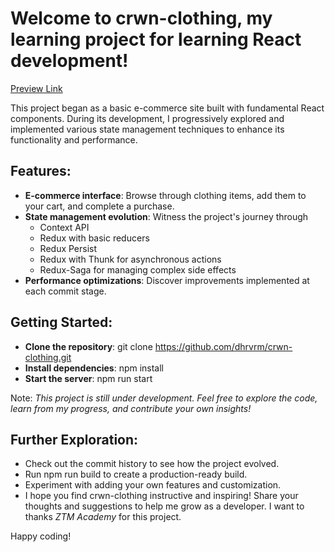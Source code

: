 # Welcome to crwn-clothing, my learning project for learning React development!
[Preview Link](https://astounding-pothos-665102.netlify.app/)

This project began as a basic e-commerce site built with fundamental React components. During its development, I progressively explored and implemented various state management techniques to enhance its functionality and performance.

## Features:

- **E-commerce interface**: Browse through clothing items, add them to your cart, and complete a purchase.
- **State management evolution**: Witness the project's journey through
    - Context API
    - Redux with basic reducers
    - Redux Persist
    - Redux with Thunk for asynchronous actions
    - Redux-Saga for managing complex side effects
- **Performance optimizations**: Discover improvements implemented at each commit stage.

## Getting Started:
- **Clone the repository**: git clone https://github.com/dhrvrm/crwn-clothing.git
- **Install dependencies**: npm install
- **Start the server**: npm run start
  
Note: *This project is still under development. Feel free to explore the code, learn from my progress, and contribute your own insights!*

## Further Exploration:

- Check out the commit history to see how the project evolved.
- Run npm run build to create a production-ready build.
- Experiment with adding your own features and customization.
- I hope you find crwn-clothing instructive and inspiring! Share your thoughts and suggestions to help me grow as a developer. I want to thanks *ZTM Academy* for this project.

Happy coding!
